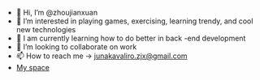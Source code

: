- 👋 Hi, I’m @zhoujianxuan
- 👀 I’m interested in playing games, exercising, learning trendy, and cool new technologies
- 🌱 I am currently learning how to do better in back -end development
- 💞️ I’m looking to collaborate on work
- 📫 How to reach me -> junakavaliro.zjx@gmail.com
- [My space](https://flowus.cn/share/852616af-82f2-400e-bd20-97f2f6a8ab71)
<!---
zhoujianxuan/zhoujianxuan is a ✨ special ✨ repository because its `README.md` (this file) appears on your GitHub profile.
You can click the Preview link to take a look at your changes.
--->
